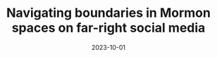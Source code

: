 ---
types: ["publication"]
date: 2023-10-01
layout: publication
publication_types: "conference presentation"
title: "Navigating boundaries in Mormon spaces on far-right social media"
co-authors: [""]
outlets: ["Society for the Scientific Study of Religion","Mormon Social Science Association"]
projects: [""]
topics: ["social media","Mormonism","right-wing Mormonism","Mormonism and the internet","niche online platforms","far-right social media","Gab"]
methods: ["digital methods","webscraping","qualitative coding"]
link: ""
link_type: ""
summary: ""
citation: '<strong>Greenhalgh</strong>, S. P. (2023, October). <em>Navigating boundaries in Mormon spaces on far-right social media</em>. Paper presented at the 2023 annual meeting of the Society for the Scientific Study of Religion and the Religious Research Association.'
---